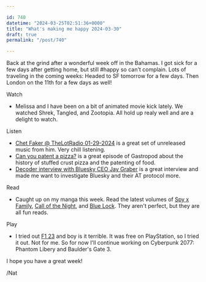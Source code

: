 ```yaml
---

id: 740
datetime: "2024-03-25T02:51:36+0000"
title: "What's making me happy 2024-03-30"
draft: true
permalink: "/post/740"

---
```


Back at the grind after a wonderful week off in the Bahamas. I got sick for a few days after getting home, but still #happy so can't complain. Lots of traveling in the coming weeks: Headed to SF tomorrow for a few days. Then London on the 11th for a few days as well!


Watch

 - Melissa and I have been on a bit of animated movie kick lately. We watched Shrek, Tangled, and Zootopia. All hold up realy well and are a delight to watch.

Listen

 - [Chet Faker @ TheLotRadio 01-29-2024](https://www.youtube.com/watch?v=cT8i4E4NYXs) is a great set of unreleased music from him. Very chill listening.
 - [Can you patent a pizza?](https://gastropod.com/can-you-patent-a-pizza/) is a great episode of Gastropod about the history of stuffed crust pizza and the patenting of food.
 - [Decoder interview with Bluesky CEO Jay Graber](https://www.theverge.com/2024/3/25/24108872/bluesky-ceo-graber-federation-social-media-decoder-interview) is a great interview and made me want to investigate Bluesky and their AT protocol more.

Read

 - Caught up on my manga this week. Read the latest volumes of [Spy x Family](https://www.viz.com/spy-x-family), [Call of the Night](https://www.viz.com/call-of-the-night), and [Blue Lock](https://en.wikipedia.org/wiki/Blue_Lock). They aren't perfect, but they are all fun reads.

Play

 - I tried out [F1 23](https://en.wikipedia.org/wiki/F1_23) and boy is it terrible. It was free on PlayStation, so I tried it out. Not for me. So for now I'll continue working on Cyberpunk 2077: Phantom Libery and Baulder's Gate 3.

I hope you have a great week!

/Nat
